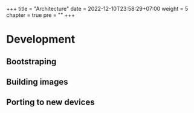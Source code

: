 +++
title = "Architecture"
date = 2022-12-10T23:58:29+07:00
weight = 5
chapter = true
pre = ""
+++

# Development

## Bootstraping

## Building images

## Porting to new devices
